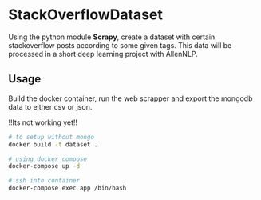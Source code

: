 # StackOverflowDataset

Using the python module **Scrapy**, create a dataset with certain stackoverflow
posts according to some given tags. This data will be processed in a short
deep learning project with AllenNLP.

## Usage

Build the docker container, run the web scrapper and export the mongodb
data to either csv or json.

!!Its not working yet!!

```sh
# to setup without mongo
docker build -t dataset .

# using docker compose
docker-compose up -d

# ssh into container
docker-compose exec app /bin/bash
```

